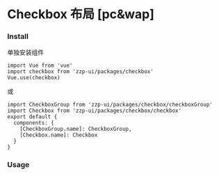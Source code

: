 # Checkbox 布局 [pc&wap]

### Install

单独安装组件
```vue
import Vue from 'vue'
import checkbox from 'zzp-ui/packages/checkbox'
Vue.use(checkbox)
```
或
```vue
import CheckboxGroup from 'zzp-ui/packages/checkbox/checkboxGroup'
import Checkbox from 'zzp-ui/packages/checkbox/checkbox'
export default {
  components: {
    [CheckboxGroup.name]: CheckboxGroup,
    [Checkbox.name]: Checkbox
  }
}
```

### Usage
